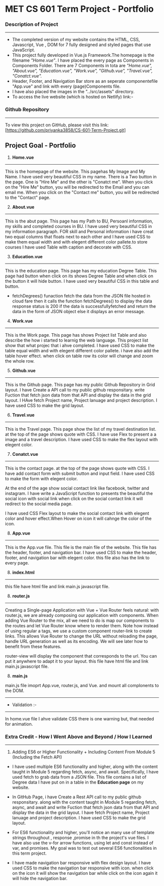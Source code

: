 # MET CS 601 Term Project - Portfolio

### Description of Project

---

- The completed version of my website contains the HTML, CSS, Javascript, Vue , DOM for 7 fully designed and styled pages that use JavaScript.
- This project fully developed in Vue.js Framework.The homepage is the filename _"Home.vue"_. I have placed the every page as Components in Components Folder. There are 7 Components in tota are _"Home.vue", "About.vue", "Education.vue", "Work.vue", "Github.vue", "Travel.vue", "Conatct.vue"._
- Header, Footer, and Navigation Bar store as an seperate componentefile "App.vue" and link with every (page)Components file.
- I have also placed the images in the "../src/assets" directory.
- To access the live website (which is hosted on Netlify) link:-

### Github Repository

---

To view this project on GitHub, please visit this link: [https://github.com/priyanka3858/CS-601-Term-Project.git]

## Project Goal - Portfolio

1. **Home.vue**

---

This is the homepage of the website. This pagehas My Image and My Name. I have used very beautiful CSS in my name. There is a Two button in the page. One is "Hire Me" and the other is "Conatct me". When you click on the "Hire Me" button, you will be redirected to the Email and you can email me. When you click on the "Contact me" button, you will be redirected to the "Contact" page.

2. **About.vue**

---

This is the abut page. This page has my Path to BU, Persoanl information, my skills and completed courses in BU. I have used very beautiful CSS in my information paragraph. FOR skill and Personal information i have creat two equal columns that floats next to each other and I have used CSS to make them equal width and with elegent different color pallete.to store courses I have used Table with caption and decorate with CSS.

3. **Education.vue**

---

This is the education page. This page has my education Degree Table. This page had button when click on its shows Degree Table and when click on the button it will hide button. I have used very beautiful CSS in this table and button.

- fetchDegrees() funaction fetch the data from the JSON file hosted in cloud fare then it calls the function fetchDegrees() to display the data
  response status is 200 if the data is successfullyfetched
  and return the data in the form of JSON object
  else it displays an error message.

4. **Work.vue**

---

This is the Work page. This page has shows Project list Table and also describe the how i started to learnig the web language. This project list show that what projec that i ahve completed. I have used CSS to make the table equal width and with elegent different color pallete. i have also add the table hover effect. when click on table row its color will change and zoom the whole row.

5. **Github.vue**

---

This is the Github page. This page has my public Github Repository in Grid layout. I have Create a API call to my public github responsitary. write Fuction that fetch json data from that API and display the data in the grid layout. I HAve fetch Project name, Project lanuage and project description. I have used CSS to make the grid layout.

6. **Travel.vue**

---

This is the Travel page. This page show the list of my travel destination list. at the top of the page shows quote with CSS. I have use Flex to present a a image and a travel description. I have used CSS to make the flex layout with elegent color.

7. **Conatct.vue**

---

This is the contact page. at the top of the page shows quote with CSS. I have add contact form with submit button and input field. I have used CSS to make the form with elegent color.

At the end of the age show social contact link like facebook, twitter and instagram. I have write a JavaScript function to presents the beautiful the social icon with social link when click on the social contact link it will redirect to the social media page.

I have used CSS Flex layout to make the social contact link with elegent color and hover effect.When Hover on icon it will cahnge the color of the icon.

8. **App.vue**

---

This is the App.vue file. This file is the main file of the website. This file has the header, footer, and navigation bar. I have used CSS to make the header, footer, and navigation bar with elegent color. this file also has the link to every page.

8. **index.html**

---

this file have html file and link main.js javascript file.

8. **router.js**

---

Creating a Single-page Application with Vue + Vue Router feels natural: with router.js, we are already composing our application with components. When adding Vue Router to the mix, all we need to do is map our components to the routes and let Vue Router know where to render them. Note how instead of using regular a tags, we use a custom component router-link to create links. This allows Vue Router to change the URL without reloading the page, handle URL generation as well as its encoding. We will see later how to benefit from these features.

router-view will display the component that corresponds to the url. You can put it anywhere to adapt it to your layout.
this file have html file and link main.js javascript file.

8. **main.js**

main.js file imoprt App.vue, router.js, and Vue. and mount all complonents to the DOM.

---

- Validation :-

---

In home.vue file I ahve validate CSS there is one warning but, that needed for animation.

### Extra Credit - How I Went Above and Beyond / How I Learned

---

1. Adding ES6 or Higher Functionality + Including Content From Module 5 (Including the Fetch API)

- I have used multiple ES6 functionality and higher, along with the content taught in Module 5 regarding fetch, async, and await. Specifically, I have used fetch to grab data from a JSON file. This file contains a list of Degree data I have put on in a table in the **Education page** on my website.

* In GitHub Page, i have Create a Rest API call to my public github responsitary. along with the content taught in Module 5 regarding fetch, async, and await and write Fuction that fetch json data from that API and display the data in the grid layout. I have fetch Project name, Project lanuage and project description. I have used CSS to make the grid layout.

- For ES6 functionality and higher, you'll notice an many use of template strings throughout , response ,promise in th the project's vue files. I have also use the v-for arrow functions, using let and const instead of var, and promises. My goal was to test out several ES6 functionalities in this term project.

- I have made navigation bar responsive with flex design layout. I have used CSS to make the navigation bar responsive with icon. when click on the icon it will show the navigation bar while click on the icon again it will hide the navigation bar.
